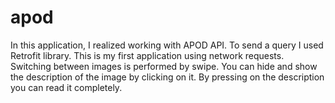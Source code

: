 # apod
In this application, I realized working with APOD API. To send a query I used Retrofit library. This is my first application using network requests.
Switching between images is performed by swipe. You can hide and show the description of the image by clicking on it. By pressing on the description you can read it completely.
